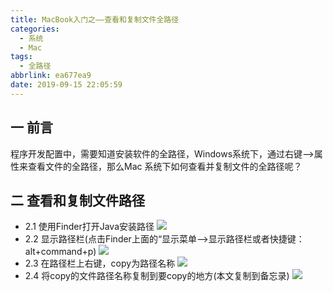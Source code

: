 ```yaml
---
title: MacBook入门之——查看和复制文件全路径
categories:
  - 系统
  - Mac
tags:
  - 全路径
abbrlink: ea677ea9
date: 2019-09-15 22:05:59
---
```

## 一 前言

程序开发配置中，需要知道安装软件的全路径，Windows系统下，通过右键—>属性来查看文件的全路径，那么Mac 系统下如何查看并复制文件的全路径呢？      

<!--more-->

## 二 查看和复制文件路径

* 2.1 使用Finder打开Java安装路径
  ![][1]
*  2.2 显示路径栏(点击Finder上面的“显示菜单—>显示路径栏或者快捷键：alt+command+p)
	![][2]
* 2.3 在路径栏上右键，copy为路径名称
	![][3]
* 2.4 将copy的文件路径名称复制到要copy的地方(本文复制到备忘录)
	![][4]



[1]: https://cdn.staticaly.com/gh/PGzxc/CDN/master/blog-image/mac-file-path-java-look.png
[2]: https://cdn.staticaly.com/gh/PGzxc/CDN/master/blog-image/mac-file-path-show.png
[3]: https://cdn.staticaly.com/gh/PGzxc/CDN/master/blog-image/mac-file-path-copy-path.png
[4]: https://cdn.staticaly.com/gh/PGzxc/CDN/master/blog-image/mac-file-path-copy-editor.png
